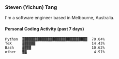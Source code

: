 ### Steven (Yichun) Tang

I'm a software engineer based in Melbourne, Australia.

#### Personal Coding Activity (past 7 days)
```
Python  ▓▓▓▓▓▓▓▓▓▓▓▓▓▓▓▓▓▓▓▓▓▓▓▓▓▓▓▓▓▓  70.04%
TeX     ▓▓▓▓▓▓                          14.43%
Bash    ▓▓▓▓                            10.62%
other   ▓▓                               4.91%
```
